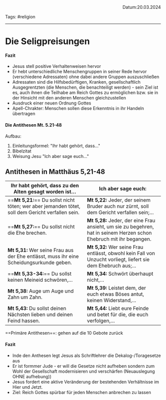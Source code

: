<p align="right">Datum:20.03.2024</p>

Tags: #religion 

---

# Die Seligpreisungen
#### Fazit
- Jesus stell positive Verhaltenweisen hervor
- Er hebt unterschiedliche Menschengruppen in seiner Rede hervor (verschiedene Adressaten) ohne dabei andere Gruppen auszuschließen
- Adressaten sind die Hilfsbedürftigen, Kranken, gesellschaftlich Ausgegrentzten (die Menschen, die benachteiligt werden) - sein Ziel ist es, auch ihnen die Teilhabe am Reich Gottes zu ermöglichen bzw. sie in der Hinsicht mit den anderen Menschen gleichzustellen
- Ausdruck einer neuen Ordnung Gottes
- Apell-Chrakter: Menschen sollen diese Erkenntnis in ihr Handeln übertragen

#### Die Antithesen Mt. 5.21-48
Aufbau:
1. Einleitungsformel: "Ihr habt gehört, dass…"
2. Bibelzitat
3. Weisung Jesu "Ich aber sage euch…"

## Antithesen in Matthäus 5,21-48

|Ihr habt gehört, dass zu den Alten gesagt worden ist…|Ich aber sage euch:|
|---|---|
|==**Mt 5,21:**== Du sollst nicht töten; wer aber jemanden tötet, soll dem Gericht verfallen sein.|**Mt 5,22:** Jeder, der seinem Bruder auch nur zürnt, soll dem Gericht verfallen sein;…|
|==**Mt 5,27:**== Du sollst nicht die Ehe brechen.|**Mt 5,28:** Jeder, der eine Frau ansieht, um sie zu begehren, hat in seinem Herzen schon Ehebruch mit ihr begangen.|
|**Mt 5,31:** Wer seine Frau aus der Ehe entlässt, muss ihr eine Scheidungsurkunde geben.|**Mt 5,32:** Wer seine Frau entlässt, obwohl kein Fall von Unzucht vorliegt, liefert sie dem Ehebruch aus;…|
|==**Mt 5,33-34:**== Du sollst keinen Meineid schwören,…|**Mt 5,34:** Schwört überhaupt nicht,…|
|**Mt 5,38:** Auge um Auge und Zahn um Zahn.|**Mt 5,39:** Leistet dem, der euch etwas Böses antut, keinen Widerstand,…|
|**Mt 5,43:** Du sollst deinen Nächsten lieben und deinen Feind hassen.|**Mt 5,44:** Liebt eure Feinde und betet für die, die euch verfolgen,…|

==Primäre Antithesen==: gehen auf die 10 Gebote zurück

#### Fazit

- Inde den Anthesen legt Jesus als Schriftlehrer die Dekalog-/Toragesetze aus
- Er ist formmer Jude - er will die Gesetze nicht aufheben sondern zum Wohl der Gesellschaft modernisieren und verschärfen (Neuauslegung OHNE aufhebung))
- Jesus fordert eine aktive Veränderung der bestehenden Verhältnisse im Hier und Jetzt.
- Ziel: Reich Gottes spürbar für jeden Menschen anbrechen zu lassen